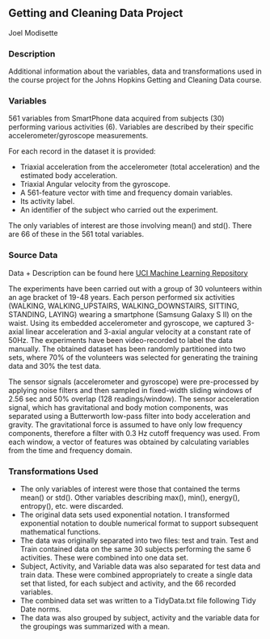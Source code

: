 ## Getting and Cleaning Data Project
Joel Modisette

### Description
Additional information about the variables, data and transformations used in the course project for the Johns Hopkins Getting and Cleaning Data course.

### Variables

561 variables from SmartPhone data acquired from subjects (30) performing various activities (6).
Variables are described by their specific accelerometer/gyroscope measurements.

For each record in the dataset it is provided: 
- Triaxial acceleration from the accelerometer (total acceleration) and the estimated body acceleration. 
- Triaxial Angular velocity from the gyroscope. 
- A 561-feature vector with time and frequency domain variables. 
- Its activity label. 
- An identifier of the subject who carried out the experiment.

 The only variables of interest are those involving mean() and std(). There are 66 of these in the 561 total variables.

### Source Data

Data + Description can be found here [UCI Machine Learning Repository](http://archive.ics.uci.edu/ml/datasets/Human+Activity+Recognition+Using+Smartphones)

The experiments have been carried out with a group of 30 volunteers within an age bracket of 19-48 years. Each person performed six activities (WALKING, WALKING_UPSTAIRS, WALKING_DOWNSTAIRS, SITTING, STANDING, LAYING) wearing a smartphone (Samsung Galaxy S II) on the waist. Using its embedded accelerometer and gyroscope, we captured 3-axial linear acceleration and 3-axial angular velocity at a constant rate of 50Hz. The experiments have been video-recorded to label the data manually. The obtained dataset has been randomly partitioned into two sets, where 70% of the volunteers was selected for generating the training data and 30% the test data. 

The sensor signals (accelerometer and gyroscope) were pre-processed by applying noise filters and then sampled in fixed-width sliding windows of 2.56 sec and 50% overlap (128 readings/window). The sensor acceleration signal, which has gravitational and body motion components, was separated using a Butterworth low-pass filter into body acceleration and gravity. The gravitational force is assumed to have only low frequency components, therefore a filter with 0.3 Hz cutoff frequency was used. From each window, a vector of features was obtained by calculating variables from the time and frequency domain.

### Transformations Used
- The only variables of interest were those that contained the terms mean() or std(). Other variables describing max(), min(), energy(), entropy(), etc. were discarded.
- The original data sets used exponential notation. I transformed exponential notation to double numerical format to support subsequent mathematical functions.
- The data was originally separated into two files: test and train. Test and Train contained data on the same 30 subjects performing the same 6 activities. These were combined into one data set.
- Subject, Activity, and Variable data was also separated for test data and train data. These were combined appropriately to create a single data set that listed, for each subject and activity, and the 66 recorded variables. 
- The combined data set was written to a TidyData.txt file following Tidy Date norms.
- The data was also grouped by subject, activity and the variable data for the groupings was summarized with a mean.
